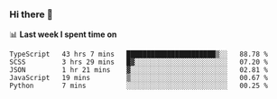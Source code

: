 ### Hi there 👋

<!--
**DBvc/DBvc** is a ✨ _special_ ✨ repository because its `README.md` (this file) appears on your GitHub profile.

Here are some ideas to get you started:

- 🔭 I’m currently working on ...
- 🌱 I’m currently learning ...
- 👯 I’m looking to collaborate on ...
- 🤔 I’m looking for help with ...
- 💬 Ask me about ...
- 📫 How to reach me: ...
- 😄 Pronouns: ...
- ⚡ Fun fact: ...
-->

📊 **Last week I spent time on**
<!--START_SECTION:waka-->
```text
TypeScript   43 hrs 7 mins   ██████████████████████▒░░   88.78 % 
SCSS         3 hrs 29 mins   █▓░░░░░░░░░░░░░░░░░░░░░░░   07.20 % 
JSON         1 hr 21 mins    ▓░░░░░░░░░░░░░░░░░░░░░░░░   02.81 % 
JavaScript   19 mins         ▒░░░░░░░░░░░░░░░░░░░░░░░░   00.67 % 
Python       7 mins          ░░░░░░░░░░░░░░░░░░░░░░░░░   00.25 % 
```
<!--END_SECTION:waka-->
